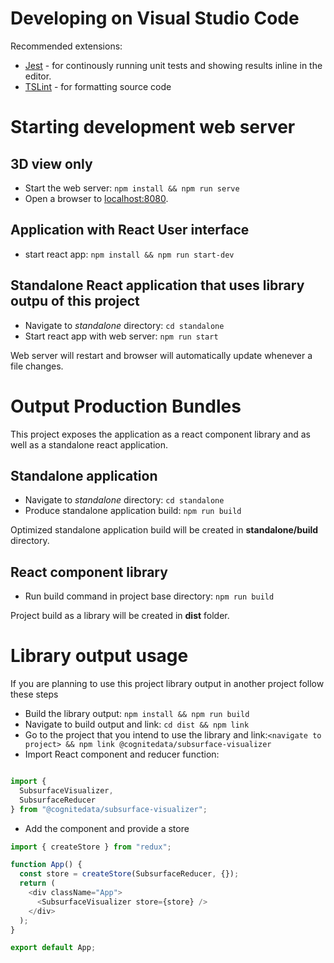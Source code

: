 # Developing on Visual Studio Code

Recommended extensions:
- [Jest](https://marketplace.visualstudio.com/items?itemName=Orta.vscode-jest) - for continously running unit tests and showing results inline in the editor.
- [TSLint](https://marketplace.visualstudio.com/items?itemName=ms-vscode.vscode-typescript-tslint-plugin) - for formatting source code

# Starting development web server

## 3D view only
- Start the web server: `npm install && npm run serve`
- Open a browser to [localhost:8080](http://localhost:8080).

## Application with React User interface
- start react app: `npm install && npm run start-dev`

## Standalone React application that uses library outpu of this project
- Navigate to *standalone* directory: `cd standalone`
- Start react app with web server: `npm run start`

Web server will restart and browser will automatically update whenever a file changes.

# Output Production Bundles

This project exposes the application as a react component library and as well as a standalone react application.

## Standalone application
- Navigate to *standalone* directory: `cd standalone`
- Produce standalone application build: `npm run build`

Optimized standalone application build will be created in **standalone/build** directory.

## React component library
- Run build command in project base directory: `npm run build`

Project build as a library will be created in **dist** folder.


# Library output usage

If you are planning to use this project library output in another project follow these steps

- Build the library output: `npm install && npm run build`
- Navigate to build output and link: `cd dist && npm link`
- Go to the project that you intend to use the library and link:`<navigate to project> && npm link @cognitedata/subsurface-visualizer`
- Import React component and reducer function:

```javascript

import {
  SubsurfaceVisualizer,
  SubsurfaceReducer
} from "@cognitedata/subsurface-visualizer";

```
- Add the component and provide a store

```javascript
import { createStore } from "redux";

function App() {
  const store = createStore(SubsurfaceReducer, {});
  return (
    <div className="App">
      <SubsurfaceVisualizer store={store} />
    </div>
  );
}

export default App;

```